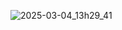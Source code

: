 
![2025-03-04_13h29_41](https://github.com/user-attachments/assets/609f9ce3-1d11-43d0-9835-f5baef30742b)
